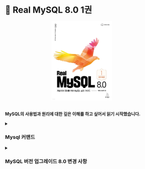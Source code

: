 # 📖 Real MySQL 8.0 1권

<div align = "center">
   <a href="https://www.yes24.com/Product/Goods/102819435">
<img src="https://raw.githubusercontent.com/buinq/imageServer/main/img/image-20230621184411106.png" alt="image-20230621184411106"  style="width:200px;"/>
  </a>
</div>

<br>

**MySQL의 사용법과 원리에 대한 깊은 이해를 하고 싶어서 읽기 시작했습니다.**



<details>

<summary><h3> Mysql 커맨드 </h3></summary>



### 📌 cmd에서 접속

```
mysql -uroot -p //입력 후 패스워드 입력
```

<br>

### 📌 버전 확인

```
SELECT VERSION();
```

<br>

### 📌 데이터 베이스 확인

```
SHOW DATABASES;
```

<br>

### 📌 설정 파일 위치 및 순서 확인

MySQL은 단 하나의 설정 파일을 사용한다. 리눅스 혹은 유닉스의 경우 `my.cnf` 윈도우 계열은 `my.ini` 를 사용한다.

MySQL 서버는 지정된 여러 개의 디렉터리를 순차적으로 탐색하면서 처음 발견된 `my.cnf` 파일을 사용한다.

<br>

```
cmd> mysql --help // cmd 창에서 입력
```

위 명령어를 입력하면



```
Default options are read from the following files in the given order:
C:\WINDOWS\my.ini C:\WINDOWS\my.cnf C:\my.ini C:\my.cnf C:\Program Files\MySQL\MySQL Server 8.0\my.ini C:\Program Files\MySQL\MySQL Server 8.0\my.cnf
```

위와 같은 내용을 확인할 수 있다.

내 컴퓨터의 경우 `C:\WINDOWS\my.ini` 를 제일 우선적으로 참조한다.

<br>

### 8.0 업그레이드 시 변경 사항 체크

```
// mysqlcheck을 이용한 손상되거나 호환되지 않는 파일 확인
cmd> mysqlcheck -u root -p --all-databases --check-upgrade

// 외래키 이름 길이 체크
mysql> SELECT TABLE_SCHEMA, TABLE_NAME FROM information_schema.TABLES WHERE TABLE_NAME IN  
(SELECT LEFT(SUBSTR(ID,INSTR(ID,'/')+1),INSTR(SUBSTR(ID,INSTR(ID,'/')+1),'_ibfk_')-1) 
FROM information_schema.INNODB_SYS_FOREIGN
WHERE LENGTH(SUBSTR(ID,INSTR(ID,'/')+1))> 64);

// 공용 테이블 스페이스에 저장된 파티션이 있는지 체크
mysql> SELECT DISTINCT NAME, SPACE, SPACE_TYPE FROM information_schema.INNODB_SYS_TABLES
WHERE NAME LIKE '%#P#%' AND SPACE_TYPE NOT LIKE '%Single%';
```



</details>


<details>

<summary><h3> MySQL 버전 업그레이드 8.0 변경 사항</h3></summary>



1️⃣ 사용자 인증 방식 변경

Caching SHA-2 Authentication 인증 방식이 기본 인증 방식으로 바뀌었다.

단, MySQL 5.7에 존재했던 계정은 여전히 Native Authentication 인증 방식을 사용한다.

만약 Native Authentication을 계속 사용하고자 한다면, MySQL 서버를 시작할 때

```
--default-authentication-plugin=mysql_native_password
```

위 파라미터를 활성화 해야한다.

<br>

2️⃣ 외래키 이름의 길이

MySQL 8.0 에서는 외래키 이름이 64글자로 제한된다.

<br>

3️⃣ 인덱스 힌트

이전 버전에서 사용되던 인덱스 힌트가 있다면 성능 테스트를 수행해야한다. 8.0 부터는 성능 저하를 유발할 수 있기 때문이다.

<br>

그 외, 호환되지 않은 파일 혹은 파티션의 각 테이블 스페이스를 공용 테이블 스페이스에 저장 불가



> 📌 **업그레이드 제약 사항**
>
>  **동일 메이저 버전**에서 **마이너 버전 간 업그레이드**는 데이터 파일 변경 없이 진행되며, **여러 버전을 건너뛰어서 업그레이드하는 것도 허용**.
>
> 단, **메이저 버전 간** 업그레이드는 반드시 🚨 **직전 버전에서만 업그레이드 허용**



</details>
